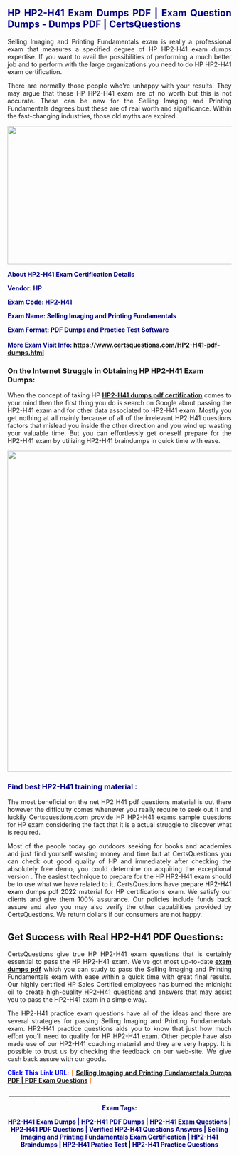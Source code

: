 <h2 style="text-align: justify;"><span style="color: #000080;">HP HP2-H41 Exam Dumps PDF | Exam Question Dumps - Dumps PDF | CertsQuestions</span></h2>
<p style="text-align: justify;">Selling Imaging and Printing Fundamentals exam is really a professional exam that measures a specified degree of HP  HP2-H41 exam dumps expertise. If you want to avail the possibilities of performing a much better job and to perform with the large organizations you need to do HP HP2-H41 exam certification.</p>
<p style="text-align: justify;">There are normally those people who're unhappy with your results. They may argue that these HP  HP2-H41 exam are of no worth but this is not accurate. These can be new for the Selling Imaging and Printing Fundamentals degrees bust these are of real worth and significance. Within the fast-changing industries, those old myths are expired.</p>
<p><img style="display: block; margin-left: auto; margin-right: auto;" src="https://i.imgur.com/eaP4ae9.png" width="840" height="310" /></p>
<p><span style="color: #000080;"><strong>About HP2-H41 Exam Certification Details</strong></span></p>
<p><span style="color: #000080;"><strong>Vendor: HP<br /></strong></span></p>
<p><span style="color: #000080;"><strong>Exam Code: HP2-H41</strong></span></p>
<p><span style="color: #000080;"><strong>Exam Name: Selling Imaging and Printing Fundamentals</strong></span></p>
<p><span style="color: #000080;"><strong>Exam Format: PDF Dumps and Practice Test Software<br /><br />More Exam Visit Info: <span style="color: #ff6600;"><a href="https://www.certsquestions.com/HP2-H41-pdf-dumps.html">https://www.certsquestions.com/HP2-H41-pdf-dumps.html</a></span></strong></span></p>
<h3>On the Internet Struggle in Obtaining HP HP2-H41 Exam Dumps:</h3>
<p style="text-align: justify;">When the concept of taking HP <a href="https://www.certsquestions.com/HP2-H41-pdf-dumps.html"><strong> HP2-H41 dumps pdf certification</strong></a> comes to your mind then the first thing you do is search on Google about passing the HP2-H41 exam and for other data associated to HP2-H41 exam. Mostly you get nothing at all mainly because of all of the irrelevant HP2 H41 questions factors that mislead you inside the other direction and you wind up wasting your valuable time. But you can effortlessly get oneself prepare for the HP2-H41 exam by utilizing HP2-H41 braindumps in quick time with ease.</p>
<p><a href="https://www.certsquestions.com/HP2-H41-pdf-dumps.html"><img style="display: block; margin-left: auto; margin-right: auto;" src="https://i.imgur.com/pxhoKQ2.png" width="720" /></a></p>
<h3><span style="color: #000080;">Find best  HP2-H41 training material :</span></h3>
<p style="text-align: justify;">The most beneficial on the net HP2 H41 pdf questions material is out there however the difficulty comes whenever you really require to seek out it and luckily Certsquestions.com provide HP HP2-H41 exams sample questions for HP  exam considering the fact that it is a actual struggle to discover what is required.</p>
<p style="text-align: justify;">Most of the people today go outdoors seeking for books and academies and just find yourself wasting money and time but at CertsQuestions you can check out good quality of HP  and immediately after checking the absolutely free demo, you could determine on acquiring the exceptional version . The easiest technique to prepare for the HP HP2-H41 exam should be to use what we have related to it. CertsQuestions have <span style="color: #000000;">prepare HP2-H41 exam dumps pdf 2022</span> material for HP certifications exam. We satisfy our clients and give them 100% assurance. Our policies include funds back assure and also you may also verify the other capabilities provided by CertsQuestions. We return dollars if our consumers are not happy.</p>
<h2>Get Success with Real HP2-H41 PDF Questions:</h2>
<p style="text-align: justify;">CertsQuestions give true HP HP2-H41 exam questions that is certainly essential to pass the HP  HP2-H41 exam. We've got most up-to-date<strong>&nbsp;<a href="https://www.certsquestions.com/">exam dumps pdf</a></strong>&nbsp;which you can study to pass the Selling Imaging and Printing Fundamentals exam with ease within a quick time with great final results. Our highly certified HP Sales Certified employees has burned the midnight oil to create high-quality HP2-H41 questions and answers that may assist you to pass the HP2-H41 exam in a simple way.</p>
<p style="text-align: justify;">The HP2-H41 practice exam questions have all of the ideas and there are several strategies for passing Selling Imaging and Printing Fundamentals exam. HP2-H41 practice questions aids you to know that just how much effort you'll need to qualify for HP  HP2-H41 exam. Other people have also made use of our HP2-H41 coaching material and they are very happy. It is possible to trust us by checking the feedback on our web-site. We give cash back assure with our goods.</p>
<p style="text-align: justify;"><span style="color: #0000ff;"><strong>Click This Link URL</strong>:</span> <span style="color: #ff6600;">[ <strong><a href="https://www.certsquestions.com/hp-sales-certified-certification.html">Selling Imaging and Printing Fundamentals Dumps PDF | PDF Exam Questions</a></strong> ]</span></p>
<p style="text-align: center;">______________________________________________________________________________</p>
<p style="text-align: center;"><span style="color: #000080;"><strong>Exam Tags:</strong></span></p>
<p style="text-align: center;"><span style="color: #000080;"><strong>HP2-H41 Exam Dumps | HP2-H41 PDF Dumps | HP2-H41 Exam Questions | HP2-H41 PDF Questions | Verified HP2-H41 Questions Answers | Selling Imaging and Printing Fundamentals Exam Certification | HP2-H41 Braindumps | HP2-H41 Pratice Test | HP2-H41 Practice Questions</strong></span></p>
